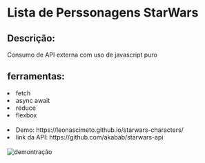 
<h1>Lista de Perssonagens StarWars</h1>

<h2>Descrição:</h2>
<p>Consumo de API externa com uso de javascript puro</p>

<h2>ferramentas:</h2>
<li>fetch</li>
<li>async await</li>
<li>reduce</li>
<li>flexbox</li>
<br>
<li>Demo: https://leonascimeto.github.io/starwars-characters/</li>
<li>link da API: https://github.com/akabab/starwars-api</li>
<br>


<img src="./assets/starwars-api.gif" alt="demontração" />
